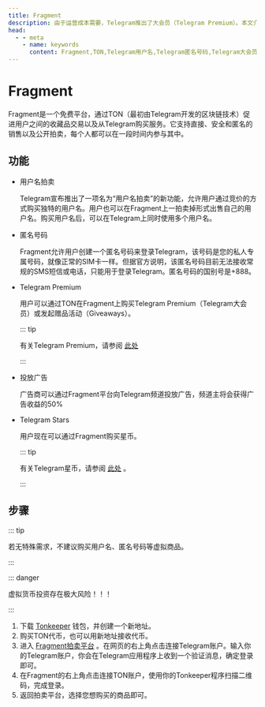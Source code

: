 ```yaml
---
title: Fragment
description: 由于运营成本需要，Telegram推出了大会员（Telegram Premium）。本文介绍了Telegram大会员的专属功能，以及Telegram大会员开通方法和价格。访问TGwiki - Telegram知识库，了解更多Telegram使用技巧。
head:
  - - meta
    - name: keywords
      content: Fragment,TON,Telegram用户名,Telegram匿名号码,Telegram大会员,TG用户名,TG匿名号码,TG大会员,电报用户名,电报匿名号码,电报大会员,TGwiki,Telegram知识库
---
```


# Fragment

Fragment是一个免费平台，通过TON（最初由Telegram开发的区块链技术）促进用户之间的收藏品交易以及从Telegram购买服务。它支持直接、安全和匿名的销售以及公开拍卖，每个人都可以在一段时间内参与其中。

## 功能

- 用户名拍卖

  Telegram宣布推出了一项名为“用户名拍卖”的新功能，允许用户通过竞价的方式购买独特的用户名。用户也可以在Fragment上一拍卖掉形式出售自己的用户名。购买用户名后，可以在Telegram上同时使用多个用户名。

- 匿名号码

  Fragment允许用户创建一个匿名号码来登录Telegram，该号码是您的私人专属号码，就像正常的SIM卡一样。但据官方说明，该匿名号码目前无法接收常规的SMS短信或电话，只能用于登录Telegram。匿名号码的国别号是+888。

- Telegram Premium

  用户可以通过TON在Fragment上购买Telegram Premium（Telegram大会员）或发起赠品活动（Giveaways）。

  ::: tip

  有关Telegram Premium，请参阅 [此处](/tgwiki/premium)

  :::

- 投放广告
  
  广告商可以通过Fragment平台向Telegram频道投放广告，频道主将会获得广告收益的50%

- Telegram Stars
  
  用户现在可以通过Fragment购买星币。

  ::: tip

  有关Telegram星币，请参阅 [此处](/tgwiki/stars) 。

  :::

## 步骤

::: tip

若无特殊需求，不建议购买用户名、匿名号码等虚拟商品。

:::

::: danger

虚拟货币投资存在极大风险！！！

:::

1. 下载 [Tonkeeper](https://tonkeeper.com/) 钱包，并创建一个新地址。
2. 购买TON代币，也可以用新地址接收代币。
3. 进入 [Fragment拍卖平台](https://fragment.com/) 。在网页的右上角点击连接Telegram账户。输入你的Telegram账户，你会在Telegram应用程序上收到一个验证消息，确定登录即可。
4. 在Fragment的右上角点击连接TON账户，使用你的Tonkeeper程序扫描二维码，完成登录。
5. 返回拍卖平台，选择您想购买的商品即可。